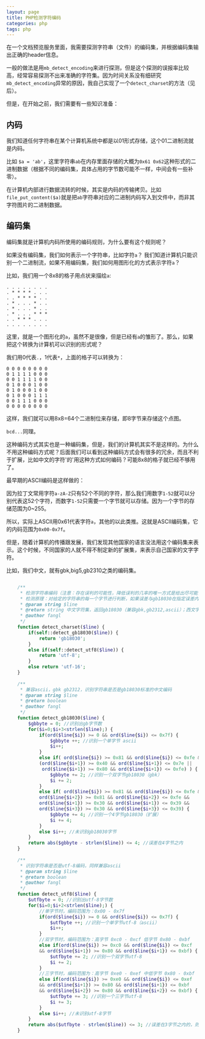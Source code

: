 ```yaml
---
layout: page
title: PHP检测字符编码
categories: php
tags: php
---
```


在一个文档预览服务里面，我需要探测字符串（文件）的编码集，并根据编码集输出正确的header信息。

一般的做法是用`mb_detect_encoding`来进行探测，但是这个探测的误报率比较高，经常容易探测不出来准确的字符集。因为时间关系没有细研究`mb_detect_encoding`异常的原因，我自己实现了一个`detect_charset`的方法（见后）。

但是，在开始之前，我们需要有一些知识准备：

内码
---

我们知道任何字符串在某个计算机系统中都是以01形式存储，这个01二进制流就是内码。

比如 `$a = 'ab'`，这里字符串`ab`在内存里面存储的大概为`0x61 0x62`这种形式的二进制数据（根据不同的编码集，具体占用的字节数可能不一样，中间会有一些补零）。

在计算机内部进行数据流转的时候，其实是内码的传输拷贝。比如`file_put_content($a)`就是把`ab`字符串对应的二进制内码写入到文件中，而非其字符图片的二进制数据。


编码集
---

编码集就是计算机内码所使用的编码规则，为什么要有这个规则呢？

如果没有编码集，我们如何表示一个字符串，比如字符`a`？ 我们知道计算机只能识别一个二进制流，如果不用编码集，我们如何用图形化的方式表示字符`a`？

比如，我们用一个8x8的格子用点状来描绘`a`:

	. . . . . . . .
	. * * * * . . .
	. . * * * * . .
	. * . . . * . .
	. * . . . * . .
	. * . . . * * *
	. . * * * . . .
	. . . . . . . .


这里，就是一个图形化的`a`，虽然不是很像，但是已经有`a`的雏形了。那么，如果把这个转换为计算机可以识别的形式呢？

我们用0代表`.`，1代表`*`，上面的格子可以转换为：

	0 0 0 0 0 0 0 0
	0 1 1 1 1 0 0 0
	0 0 1 1 1 1 0 0
	0 1 0 0 0 1 0 0
    0 1 0 0 0 1 0 0
    0 1 0 0 0 1 1 1
    0 0 1 1 1 0 0 0
    0 0 0 0 0 0 0 0

这样，我们就可以用8x8=64个二进制位来存储，即8字节来存储这个点图。

`bcd...`同理。

这种编码方式其实也是一种编码集，但是，我们的计算机其实不是这样的。为什么不用这种编码方式呢？后面我们可以看到这种编码方式会有很多的冗余，而且不利于扩展，比如中文的字符'的'用这种方式如何编码？可能8x8的格子就已经不够用了。

最早期的ASCII编码是这样做的：

因为拉丁文常用字符`a-zA-Z`只有52个不同的字符，那么我们用数字`1-52`就可以分别代表这52个字符，而数字`1-52`只需要一个字节就可以存储。因为一个字节的存储范围为0~255。

所以，实际上ASCII用0x61代表字符`a`，其他的以此类推。这就是ASCII编码集，它的内码范围为`0x00-0x7f`。

但是，随着计算机的传播跟发展，我们发现其他国家的语言没法用这个编码集来表示。这个时候，不同国家的人就不得不制定新的扩展集，来表示自己国家的文字字符。

比如，我们中文，就有gbk,big5,gb2310之类的编码集。


```php

	/**
     * 检测字符串编码（注意：存在误判的可能性，降低误判的几率的唯一方式是给出尽可能多的样本$line）
     * 检测原理：对给定的字符串的每一个字节进行判断，如果误差与gb18030在指定误差内，则判定为gb18030；与utf-8在指定误差范围内，则判定为utf-8；否则判定为utf-16
     * @param string $line
     * @return string 中文字符集，返回gb18030（兼容gbk,gb2312,ascii）；西文字符集，返回utf-8（兼容ascii）；其他，返回utf-16（双字节unicode）
     * @author fangl
     */
    function detect_charset($line) {
        if(self::detect_gb18030($line)) {
            return 'gb18030';
        }
        else if(self::detect_utf8($line)) {
            return 'utf-8';
        }
        else return 'utf-16';
    }
    
    /**
     * 兼容ascii，gbk gb2312，识别字符串是否是gb18030标准的中文编码
     * @param string $line
     * @return boolean
     * @author fangl
     */
    function detect_gb18030($line) {
        $gbbyte = 0; //识别出gb字节数
        for($i=0;$i+3<strlen($line);) {
            if(ord($line{$i}) >= 0 && ord($line{$i}) <= 0x7f) {
                $gbbyte ++; //识别一个单字节 ascii
                $i++;
            }
            else if( ord($line{$i}) >= 0x81 && ord($line{$i}) <= 0xfe &&
            (ord($line{$i+1}) >= 0x40 && ord($line{$i+1}) <= 0x7e ||
             ord($line{$i+1}) >= 0x80 && ord($line{$i+1}) <= 0xfe) ) {
                $gbbyte += 2; //识别一个双字节gb18030（gbk）
                $i += 2;
            }
            else if( ord($line{$i}) >= 0x81 && ord($line{$i}) <= 0xfe &&
            ord($line{$i+2}) >= 0x81 && ord($line{$i+2}) <= 0xfe &&
            ord($line{$i+1}) >= 0x30 && ord($line{$i+1}) <= 0x39 &&
            ord($line{$i+3}) >= 0x30 && ord($line{$i+3}) <= 0x39) {
                $gbbyte += 4; //识别一个4字节gb18030（扩展）
                $i += 4;
            }
            else $i++; //未识别gb18030字节
        }
        return abs($gbbyte - strlen($line)) <= 4; //误差在4字节之内
    }
    
    /**
     * 识别字符串是否是utf-8编码，同样兼容ascii
     * @param string $line
     * @return boolean
     * @author fangl
     */
    function detect_utf8($line) {
        $utfbyte = 0; //识别出utf-8字节数
        for($i=0;$i+2<strlen($line);) {
            //单字节时，编码范围为：0x00 - 0x7f
            if(ord($line{$i}) >= 0 && ord($line{$i}) <= 0x7f) {
                $utfbyte ++; //识别一个单字节utf-8（ascii）
                $i++;
            }
            //双字节时，编码范围为：高字节 0xc0 - 0xcf 低字节 0x80 - 0xbf
            else if(ord($line{$i}) >= 0xc0 && ord($line{$i}) <= 0xcf
            && ord($line{$i+1}) >= 0x80 && ord($line{$i+1}) <= 0xbf) {
                $utfbyte += 2; //识别一个双字节utf-8
                $i += 2;
            }
            //三字节时，编码范围为：高字节 0xe0 - 0xef 中低字节 0x80 - 0xbf
            else if(ord($line{$i}) >= 0xe0 && ord($line{$i}) <= 0xef
            && ord($line{$i+1}) >= 0x80 && ord($line{$i+1}) <= 0xbf
            && ord($line{$i+2}) >= 0x80 && ord($line{$i+2}) <= 0xbf) {
                $utfbyte += 3; //识别一个三字节utf-8
                $i += 3;
            }
            else $i++; //未识别utf-8字节
        }
        return abs($utfbyte - strlen($line)) <= 3; //误差在3字节之内的，则识别为utf-8编码
    }

```